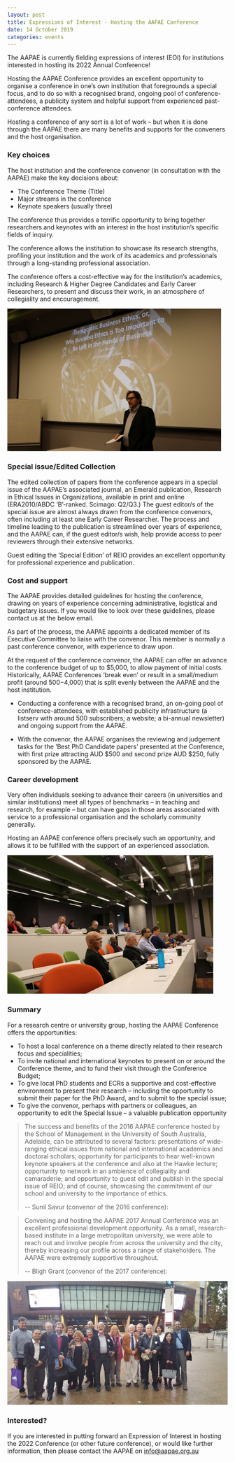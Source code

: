 ```yaml
---
layout: post
title: Expressions of Interest - Hosting the AAPAE Conference
date: 14 October 2019
categories: events
---
```


The AAPAE is currently fielding expressions of interest (EOI) for institutions interested in hosting its 2022 Annual Conference! 

Hosting the AAPAE Conference provides an excellent opportunity to organise a conference in one’s own institution that foregrounds a special focus, and to do so with a recognised brand, ongoing pool of conference-attendees, a publicity system and helpful support from experienced past-conference attendees.

Hosting a conference of any sort is a lot of work – but when it is done through the AAPAE there are many benefits and supports for the conveners and the host organisation. 

### Key choices 

The host institution and the conference convenor (in consultation with the AAPAE) make the key decisions about:

  - The Conference Theme (Title)
  - Major streams in the conference
  - Keynote speakers (usually three)

The conference thus provides a terrific opportunity to bring together researchers and keynotes with an interest in the host institution’s specific fields of inquiry.

The conference allows the institution to showcase its research strengths, profiling your institution and the work of its academics and professionals through a long-standing professional association.
 
The conference offers a cost-effective way for the institution’s academics, including Research & Higher Degree Candidates and Early Career Researchers, to present and discuss their work, in an atmosphere of collegiality and encouragement.

![Carl Rhodes](/documents/rhodes.png)

### Special issue/Edited Collection

The edited collection of papers from the conference appears in a special issue of the AAPAE’s associated journal, an Emerald publication, Research in Ethical Issues in Organizations, available in print and online (ERA2010/ABDC ‘B’-ranked. Scimago: Q2/Q3.) 
The guest editor/s of the special issue are almost always drawn from the conference convenors, often including at least one Early Career Researcher. The process and timeline leading to the publication is streamlined over years of experience, and the AAPAE can, if the guest editor/s wish, help provide access to peer reviewers through their extensive networks.

Guest editing the ‘Special Edition’ of REIO provides an excellent opportunity for professional experience and publication.


### Cost and support

The AAPAE provides detailed guidelines for hosting the conference, drawing on years of experience concerning administrative, logistical and budgetary issues. If you would like to look over these guidelines, please contact us at the below email.

As part of the process, the AAPAE appoints a dedicated member of its Executive Committee to liaise with the convenor. This member is normally a past conference convenor, with experience to draw upon. 

At the request of the conference convenor, the AAPAE can offer an advance to the conference budget of up to $5,000, to allow payment of initial costs. Historically, AAPAE Conferences ‘break even’ or result in a small/medium profit (around $500-$4,000) that is split evenly between the AAPAE and the host institution. 

  - Conducting a conference with a recognised brand, an on-going pool of conference-attendees, with established publicity infrastructure (a listserv with around 500 subscribers; a website; a bi-annual newsletter) and ongoing support from the AAPAE.

  - With the convenor, the AAPAE organises the reviewing and judgement tasks for the ‘Best PhD Candidate papers’ presented at the Conference, with first prize attracting AUD $500 and second prize AUD $250, fully sponsored by the AAPAE.


### Career development

Very often individuals seeking to advance their careers (in universities and similar institutions) meet all types of benchmarks – in teaching and research, for example – but can have gaps in those areas associated with service to a professional organisation and the scholarly community generally. 

Hosting an AAPAE conference offers precisely such an opportunity, and allows it to be fulfilled with the support of an experienced association. 

![Career development](/documents/career-development.png)

### Summary

For a research centre or university group, hosting the AAPAE Conference offers the opportunities:

  - To host a local conference on a theme directly related to their research focus and specialities;
  - To invite national and international keynotes to present on or around the Conference theme, and to fund their visit through the Conference Budget;
  - To give local PhD students and ECRs a supportive and cost-effective environment to present their research – including the opportunity to submit their paper for the PhD Award, and to submit to the special issue;
  - To give the convenor, perhaps with partners or colleagues, an opportunity to edit the Special Issue – a valuable publication opportunity

> The success and benefits of the 2016 AAPAE conference hosted by the School of Management in the University of South Australia, Adelaide, can be attributed to several factors: presentations of wide-ranging ethical issues from national and international academics and doctoral scholars; opportunity for participants to hear well-known keynote speakers at the conference and also at the Hawke lecture; opportunity to network in an ambience of collegiality and camaraderie; and opportunity to guest edit and publish in the special issue of REIO; and of course, showcasing the commitment of our school and university to the importance of ethics.  
>  
> -- Sunil Savur (convenor of the 2016 conference):

> Convening and hosting the AAPAE 2017 Annual Conference was an excellent professional development opportunity. As a small, research-based institute in a large metropolitan university, we were able to reach out and involve people from across the university and the city, thereby increasing our profile across a range of stakeholders. The AAPAE were extremely supportive throughout.  
>  
> -- Bligh Grant (convenor of the 2017 conference):

![2017 conference program](/documents/conference.png)


### Interested?

If you are interested in putting forward an Expression of Interest in hosting the 2022 Conference (or other future conference), or would like further information, then please contact the AAPAE on [info@aapae.org.au](mailto:info@aapae.org.au) 

